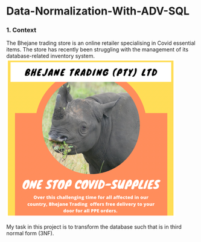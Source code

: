 # Data-Normalization-With-ADV-SQL
<a id='Context'></a>
### 1. Context

The Bhejane trading store is an online retailer specialising in Covid essential items. The store has recently been struggling with the management of its database-related inventory system. 
![Bhejane-Store-Logo](/img/sample1.PNG)

My task in this project is to transform the database such that is in third normal form (3NF). 


